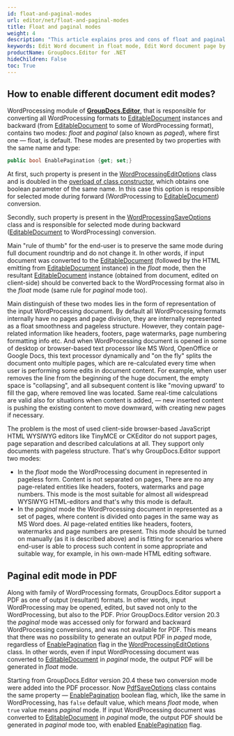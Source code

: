 ```yaml
---
id: float-and-paginal-modes
url: editor/net/float-and-paginal-modes
title: Float and paginal modes
weight: 4
description: "This article explains pros and cons of float and paginal document editing modes when edit Word documents with GroupDocs.Editor API."
keywords: Edit Word document in float mode, Edit Word document page by page
productName: GroupDocs.Editor for .NET
hideChildren: False
toc: True
---
```


## How to enable different document edit modes?

WordProcessing module of [**GroupDocs.Editor**](https://products.groupdocs.com/editor/net), that is responsible for converting all WordProcessing formats to [EditableDocument](https://apireference.groupdocs.com/net/editor/groupdocs.editor/editabledocument) instances and backward (from [EditableDocument](https://apireference.groupdocs.com/net/editor/groupdocs.editor/editabledocument) to some of WordProcessing format), contains two modes: *float* and *paginal* (also known as *paged*), where first one — float, is default. These modes are presented by two properties with the same name and type:

```csharp
public bool EnablePagination {get; set;}
```

At first, such property is present in the [WordProcessingEditOptions](https://apireference.groupdocs.com/net/editor/groupdocs.editor.options/wordprocessingeditoptions) class and is doubled in the [overload of class constructor](https://apireference.groupdocs.com/net/editor/groupdocs.editor.options/wordprocessingeditoptions/constructors/1), which obtains one boolean parameter of the same name. In this case this option is responsible for selected mode during forward (WordProcessing to [EditableDocument](https://apireference.groupdocs.com/net/editor/groupdocs.editor/editabledocument)) conversion.

Secondly, such property is present in the [WordProcessingSaveOptions](https://apireference.groupdocs.com/net/editor/groupdocs.editor.options/wordprocessingsaveoptions) class and is responsible for selected mode during backward ([EditableDocument](https://apireference.groupdocs.com/net/editor/groupdocs.editor/editabledocument) to WordProcessing) conversion.

Main "rule of thumb" for the end-user is to preserve the same mode during full document roundtrip and do not change it. In other words, if input document was converted to the [EditableDocument](https://apireference.groupdocs.com/net/editor/groupdocs.editor/editabledocument) (followed by the HTML emitting from [EditableDocument](https://apireference.groupdocs.com/net/editor/groupdocs.editor/editabledocument) instance) in the *float* mode, then the resultant [EditableDocument](https://apireference.groupdocs.com/net/editor/groupdocs.editor/editabledocument) instance (obtained from document, edited on client-side) should be converted back to the WordProcessing format also in the *float* mode (same rule for *paginal* mode too).

Main distinguish of these two modes lies in the form of representation of the input WordProcessing document. By default all WordProcessing formats internally have no pages and page division, they are internally represented as a float smoothness and pageless structure. However, they contain page-related information like headers, footers, page watermarks, page numbering formatting info etc. And when WordProcessing document is opened in some of desktop or browser-based text processor like MS Word, OpenOffice or Google Docs, this text processor dynamically and "on the fly" splits the document onto multiple pages, which are re-calculated every time when user is performing some edits in document content. For example, when user removes the line from the beginning of the huge document, the empty space is "collapsing", and all subsequent content is like "moving upward' to fill the gap, where removed line was located. Same real-time calculations are valid also for situations when content is added, — new inserted content is pushing the existing content to move downward, with creating new pages if necessary.

The problem is the most of used client-side browser-based JavaScript HTML WYSIWYG editors like TinyMCE or CKEditor do not support pages, page separation and described calculations at all. They support only documents with pageless structure. That's why GroupDocs.Editor support two modes:

* In the *float* mode the WordProcessing document in represented in pageless form. Content is not separated on pages, There are no any page-related entities like headers, footers, watermarks and page numbers. This mode is the most suitable for almost all widespread WYSIWYG HTML-editors and that's why this mode is default.
* In the *paginal* mode the WordProcessing document in represented as a set of pages, where content is divided onto pages in the same way as MS Word does. Al page-related entities like headers, footers, watermarks and page numbers are present. This mode should be turned on manually (as it is described above) and is fitting for scenarios where end-user is able to process such content in some appropriate and suitable way, for example, in his own-made HTML editing software.

## Paginal edit mode in PDF

Along with family of WordProcessing formats, GroupDocs.Editor support a PDF as one of output (resultant) formats. In other words, input WordProcessing may be opened, edited, but saved not only to the WordProcessing, but also to the PDF. Prior GroupDocs.Editor version 20.3 the *paginal* mode was accessed only for forward and backward WordProcessing conversions, and was not available for PDF. This means that there was no possibility to generate an output PDF in *paged* mode, regardless of [EnablePagination](https://apireference.groupdocs.com/editor/net/groupdocs.editor.options/wordprocessingeditoptions/properties/enablepagination) flag in the [WordProcessingEditOptions](https://apireference.groupdocs.com/net/editor/groupdocs.editor.options/wordprocessingeditoptions) class. In other words, even if input WordProcessing document was converted to [EditableDocument](https://apireference.groupdocs.com/net/editor/groupdocs.editor/editabledocument) in *paginal* mode, the output PDF will be generated in *float* mode.

Starting from GroupDocs.Editor version 20.4 these two conversion mode were added into the PDF processor. Now [PdfSaveOptions](https://apireference.groupdocs.com/editor/net/groupdocs.editor.options/pdfsaveoptions) class contains the same property — [EnablePagination](https://apireference.groupdocs.com/editor/net/groupdocs.editor.options/pdfsaveoptions/properties/enablepagination) boolean flag, which, like the same in WordProcessing, has `false` default value, which means *float* mode, when `true` value means *paginal* mode. If input WordProcessing document was converted to [EditableDocument](https://apireference.groupdocs.com/net/editor/groupdocs.editor/editabledocument) in *paginal* mode, the output PDF should be generated in *paginal* mode too, with enabled [EnablePagination](https://apireference.groupdocs.com/editor/net/groupdocs.editor.options/pdfsaveoptions/properties/enablepagination) flag.
